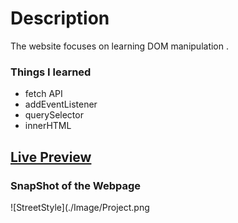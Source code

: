 # Description
The website focuses on learning DOM manipulation .

### Things I learned

- fetch API
- addEventListener
- querySelector
- innerHTML

## [Live Preview](https://api-jokes-generator.netlify.app/)

### SnapShot of the Webpage

![StreetStyle](./Image/Project.png